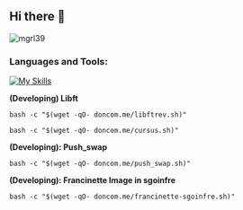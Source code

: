 ## Hi there 👋

<p align="left"> <img src="https://komarev.com/ghpvc/?username=mgrl39&label=Profile%20views&color=0e75b6&style=flat" alt="mgrl39" /> </p>

<h3 align="left">Languages and Tools:</h3>

[![My Skills](https://skillicons.dev/icons?i=linux,bash,git,java,php,c,html,css,postgresql,mysql)](https://github.com/mgrl39)

**(Developing) Libft**
```shell
bash -c "$(wget -qO- doncom.me/libftrev.sh)"
```
```shell
bash -c "$(wget -qO- doncom.me/cursus.sh)"
```

**(Developing): Push_swap**
```shell
bash -c "$(wget -qO- doncom.me/push_swap.sh)"
```
**(Developing): Francinette Image in sgoinfre**
```shell
bash -c "$(wget -qO- doncom.me/francinette-sgoinfre.sh)"
```

<!--
**mgrl39/mgrl39** is a ✨ _special_ ✨ repository because its `README.md` (this file) appears on your GitHub profile.

Here are some ideas to get you started:

- 🔭 I’m currently working on ...
- 🌱 I’m currently learning ...
- 👯 I’m looking to collaborate on ...
- 🤔 I’m looking for help with ...
- 💬 Ask me about ...
- 📫 How to reach me: ...
- 😄 Pronouns: ...
- ⚡ Fun fact: ...
-->
